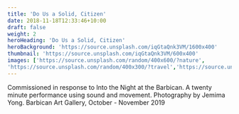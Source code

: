 ```yaml
---
title: 'Do Us a Solid, Citizen'
date: 2018-11-18T12:33:46+10:00
draft: false
weight: 2
heroHeading: 'Do Us a Solid, Citizen'
heroBackground: 'https://source.unsplash.com/iqGtaQnk3VM/1600x400'
thumbnail: 'https://source.unsplash.com/iqGtaQnk3VM/600x400'
images: ['https://source.unsplash.com/random/400x600/?nature', 
'https://source.unsplash.com/random/400x300/?travel','https://source.unsplash.com/random/400x300/?architecture','https://source.unsplash.com/random/400x600/?buildings','https://source.unsplash.com/random/400x300/?city','https://source.unsplash.com/random/400x600/?business']
---
```


Commissioned in response to Into the Night at the Barbican. 
A twenty minute performance using sound and movement.
Photography by Jemima Yong.
Barbican Art Gallery, October - November 2019


